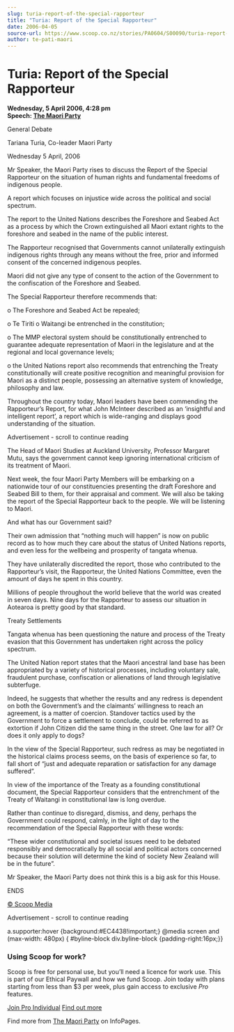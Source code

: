 ```yaml
---
slug: turia-report-of-the-special-rapporteur
title: "Turia: Report of the Special Rapporteur"
date: 2006-04-05
source-url: https://www.scoop.co.nz/stories/PA0604/S00090/turia-report-of-the-special-rapporteur.htm
author: te-pati-maori
---
```

Turia: Report of the Special Rapporteur
=======================================

**Wednesday, 5 April 2006, 4:28 pm**  
**Speech: [The Maori Party](https://info.scoop.co.nz/The_Maori_Party)**

General Debate

Tariana Turia, Co-leader Maori Party

Wednesday 5 April, 2006

Mr Speaker, the Maori Party rises to discuss the Report of the Special Rapporteur on the situation of human rights and fundamental freedoms of indigenous people.

A report which focuses on injustice wide across the political and social spectrum.

The report to the United Nations describes the Foreshore and Seabed Act as a process by which the Crown extinguished all Maori extant rights to the foreshore and seabed in the name of the public interest.

The Rapporteur recognised that Governments cannot unilaterally extinguish indigenous rights through any means without the free, prior and informed consent of the concerned indigenous peoples.

Maori did not give any type of consent to the action of the Government to the confiscation of the Foreshore and Seabed.

The Special Rapporteur therefore recommends that:

o The Foreshore and Seabed Act be repealed;

o Te Tiriti o Waitangi be entrenched in the constitution;

o The MMP electoral system should be constitutionally entrenched to guarantee adequate representation of Maori in the legislature and at the regional and local governance levels;

o the United Nations report also recommends that entrenching the Treaty constitutionally will create positive recognition and meaningful provision for Maori as a distinct people, possessing an alternative system of knowledge, philosophy and law.

Throughout the country today, Maori leaders have been commending the Rapporteur’s Report, for what John McInteer described as an ‘insightful and intelligent report’, a report which is wide-ranging and displays good understanding of the situation.

Advertisement - scroll to continue reading





The Head of Maori Studies at Auckland University, Professor Margaret Mutu, says the government cannot keep ignoring international criticism of its treatment of Maori.

Next week, the four Maori Party Members will be embarking on a nationwide tour of our constituencies presenting the draft Foreshore and Seabed Bill to them, for their appraisal and comment. We will also be taking the report of the Special Rapporteur back to the people. We will be listening to Maori.

And what has our Government said?

Their own admission that “nothing much will happen” is now on public record as to how much they care about the status of United Nations reports, and even less for the wellbeing and prosperity of tangata whenua.

They have unilaterally discredited the report, those who contributed to the Rapporteur’s visit, the Rapporteur, the United Nations Committee, even the amount of days he spent in this country.

Millions of people throughout the world believe that the world was created in seven days. Nine days for the Rapporteur to assess our situation in Aotearoa is pretty good by that standard.

Treaty Settlements

Tangata whenua has been questioning the nature and process of the Treaty evasion that this Government has undertaken right across the policy spectrum.

The United Nation report states that the Maori ancestral land base has been appropriated by a variety of historical processes, including voluntary sale, fraudulent purchase, confiscation or alienations of land through legislative subterfuge.

Indeed, he suggests that whether the results and any redress is dependent on both the Government’s and the claimants’ willingness to reach an agreement, is a matter of coercion. Standover tactics used by the Government to force a settlement to conclude, could be referred to as extortion if John Citizen did the same thing in the street. One law for all? Or does it only apply to dogs?

In the view of the Special Rapporteur, such redress as may be negotiated in the historical claims process seems, on the basis of experience so far, to fall short of “just and adequate reparation or satisfaction for any damage suffered”.

In view of the importance of the Treaty as a founding constitutional document, the Special Rapporteur considers that the entrenchment of the Treaty of Waitangi in constitutional law is long overdue.

Rather than continue to disregard, dismiss, and deny, perhaps the Government could respond, calmly, in the light of day to the recommendation of the Special Rapporteur with these words:

“These wider constitutional and societal issues need to be debated responsibly and democratically by all social and political actors concerned because their solution will determine the kind of society New Zealand will be in the future”.

Mr Speaker, the Maori Party does not think this is a big ask for this House.

ENDS

[© Scoop Media](http://www.scoop.co.nz/about/terms.html)  

Advertisement - scroll to continue reading



a.supporter:hover {background:#EC4438!important;} @media screen and (max-width: 480px) { #byline-block div.byline-block {padding-right:16px;}}

### Using Scoop for work?

Scoop is free for personal use, but you’ll need a licence for work use. This is part of our Ethical Paywall and how we fund Scoop. Join today with plans starting from less than $3 per week, plus gain access to exclusive _Pro_ features.  
  
[Join Pro Individual](https://pro.scoop.co.nz/Individual/?from=ProIn24) [Find out more](https://pro.scoop.co.nz/using-scoop-for-work/?from=ProIn24)

Find more from [The Maori Party](https://info.scoop.co.nz/The_Maori_Party) on InfoPages.